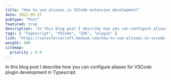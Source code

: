 ```yaml
---
title: "How to use aliases in VSCode extension development"
date: 2022-05-27
pubtype: "Post"
featured: true
description: "In this blog post I describe how you can configure aliases for VSCode plugin development in Typescript."
tags: [ "Typescript", "VSCode", "IDE", "plugin" ]
link: "https://salesforcecraft.medium.com/how-to-use-aliases-in-vscode-extension-development-1e7a18588623"
weight: 400
sitemap:
  priority : 0.8
---
```


In this blog post I describe how you can configure aliases for VSCode plugin development in Typescript.
